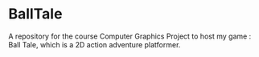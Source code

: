 # BallTale
A repository for the course Computer Graphics Project to host my game : Ball Tale, which is a 2D action adventure platformer. 

